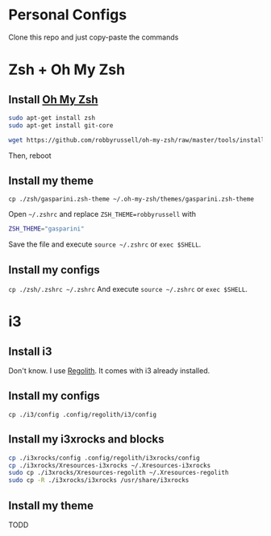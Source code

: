 # Personal Configs

Clone this repo and just copy-paste the commands

# Zsh + Oh My Zsh

## Install [Oh My Zsh](https://ohmyz.sh)
```sh
sudo apt-get install zsh
sudo apt-get install git-core
```

```sh
wget https://github.com/robbyrussell/oh-my-zsh/raw/master/tools/install.sh -O - | zsh; zhsh -s `which zsh`
```
Then, reboot

## Install my theme

`cp ./zsh/gasparini.zsh-theme ~/.oh-my-zsh/themes/gasparini.zsh-theme`

Open `~/.zshrc` and replace `ZSH_THEME=robbyrussell` with
```sh
ZSH_THEME="gasparini"
```
Save the file and execute `source ~/.zshrc` or `exec $SHELL`.

## Install my configs

`cp ./zsh/.zshrc ~/.zshrc`
And execute `source ~/.zshrc` or `exec $SHELL`.

# i3

## Install i3

Don't know. I use [Regolith](https://regolith-linux.org/). It comes with i3 already installed.

## Install my configs

`cp ./i3/config .config/regolith/i3/config`

## Install my i3xrocks and blocks

```sh
cp ./i3xrocks/config .config/regolith/i3xrocks/config       
cp ./i3xrocks/Xresources-i3xrocks ~/.Xresources-i3xrocks      
sudo cp ./i3xrocks/Xresources-regolith ~/.Xresources-regolith   
sudo cp -R ./i3xrocks/i3xrocks /usr/share/i3xrocks
```

## Install my theme

TODD
